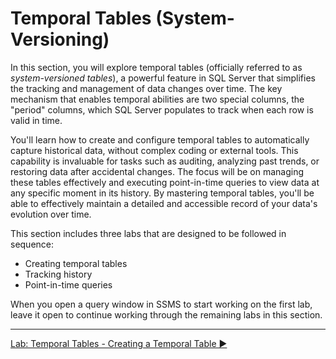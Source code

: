 ﻿# Temporal Tables (System-Versioning)

In this section, you will explore temporal tables (officially referred to as *system-versioned tables*), a powerful feature in SQL Server that simplifies the tracking and management of data changes over time. The key mechanism that enables temporal abilities are two special columns, the "period" columns, which SQL Server populates to track when each row is valid in time.

You'll learn how to create and configure temporal tables to automatically capture historical data, without complex coding or external tools. This capability is invaluable for tasks such as auditing, analyzing past trends, or restoring data after accidental changes. The focus will be on managing these tables effectively and executing point-in-time queries to view data at any specific moment in its history. By mastering temporal tables, you'll be able to effectively maintain a detailed and accessible record of your data's evolution over time.

This section includes three labs that are designed to be followed in sequence:

- Creating temporal tables
- Tracking history
- Point-in-time queries

When you open a query window in SSMS to start working on the first lab, leave it open to continue working through the remaining labs in this section.

___

[Lab: Temporal Tables - Creating a Temporal Table ▶](https://github.com/lennilobel/sql2022-workshop-hol/blob/main/HOL/2.%20Temporal%20Tables/1.%20Creating%20Temporal%20Tables.md)
